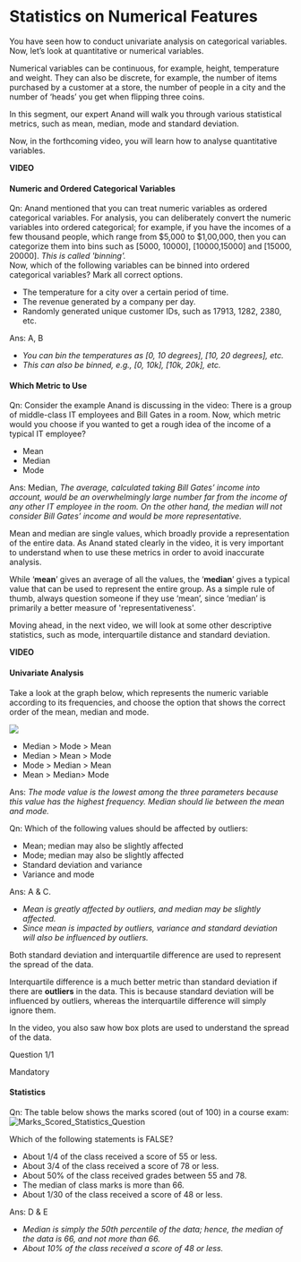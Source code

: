 ﻿# Statistics on Numerical Features

You have seen how to conduct univariate analysis on categorical variables. Now, let’s look at quantitative or numerical variables.

Numerical variables can be continuous, for example, height, temperature and weight. They can also be discrete, for example, the number of items purchased by a customer at a store, the number of people in a city and the number of ‘heads’ you get when flipping three coins.

In this segment, our expert Anand will walk you through various statistical metrics, such as mean, median, mode and standard deviation.

Now, in the forthcoming video, you will learn how to analyse quantitative variables.   

**VIDEO**   

#### Numeric and Ordered Categorical Variables

Qn: Anand mentioned that you can treat numeric variables as ordered categorical variables. For analysis, you can deliberately convert the numeric variables into ordered categorical; for example, if you have the incomes of a few thousand people, which range from $5,000 to $1,00,000, then you can categorize them into bins such as [5000, 10000], [10000,15000] and [15000, 20000]. _This is called 'binning'._   
Now, which of the following variables can be binned into ordered categorical variables? Mark all correct options.

- The temperature for a city over a certain period of time.
- The revenue generated by a company per day.
- Randomly generated unique customer IDs, such as 17913, 1282, 2380, etc.

Ans: A, B

- _You can bin the temperatures as [0, 10 degrees], [10, 20 degrees], etc._
- _This can also be binned, e.g., [0, 10k], [10k, 20k], etc._

#### Which Metric to Use

Qn: Consider the example Anand is discussing in the video: There is a group of middle-class IT employees and Bill Gates in a room. Now, which metric would you choose if you wanted to get a rough idea of the income of a typical IT employee?

- Mean
- Median
- Mode

Ans: Median, _The average, calculated taking Bill Gates’ income into account, would be an overwhelmingly large number far from the income of any other IT employee in the room. On the other hand, the median will not consider Bill Gates’ income and would be more representative._

Mean and median are single values, which broadly provide a representation of the entire data. As Anand stated clearly in the video, it is very important to understand when to use these metrics in order to avoid inaccurate analysis.

While ‘**mean**’ gives an average of all the values, the ‘**median**’ gives a typical value that can be used to represent the entire group. As a simple rule of thumb, always question someone if they use ‘mean’, since ‘median’ is primarily a better measure of 'representativeness'.

Moving ahead, in the next video, we will look at some other descriptive statistics, such as mode, interquartile distance and standard deviation.   

**VIDEO**   

#### Univariate Analysis

Take a look at the graph below, which represents the numeric variable according to its frequencies, and choose the option that shows the correct order of the mean, median and mode.

**![](https://lh6.googleusercontent.com/JkPZn2mTufguc74eqfMZyJG3v06fxJBqTr3tVvfqy_aS65HzspR0cWDPXFsAtjAJWYsUigbM2EYFeXM11zyYQYUia3nbaux6asMUCjF-L9Z2CmFGXpK95y8PC3clANcTfsABvKo)**

- Median > Mode > Mean
- Median > Mean > Mode
- Mode > Median > Mean
- Mean > Median> Mode

Ans: _The mode value is the lowest among the three parameters because this value has the highest frequency. Median should lie between the mean and mode._

Qn: Which of the following values should be affected by outliers:   

- Mean; median may also be slightly affected
- Mode; median may also be slightly affected
- Standard deviation and variance
- Variance and mode

Ans: A & C.

- _Mean is greatly affected by outliers, and median may be slightly affected._
- _Since mean is impacted by outliers, variance and standard deviation will also be influenced by outliers._

Both standard deviation and interquartile difference are used to represent the spread of the data.

Interquartile difference is a much better metric than standard deviation if there are  **outliers**  in the data. This is because standard deviation will be influenced by outliers, whereas the interquartile difference will simply ignore them.

In the video, you also saw how box plots are used to understand the spread of the data.

Question 1/1

Mandatory

#### Statistics

Qn: The table below shows the marks scored (out of 100) in a course exam:
![Marks_Scored_Statistics_Question](https://i.ibb.co/WyNK4Vv/Marks-Scored-Statistics-Question.png)

Which of the following statements is FALSE?

- About 1/4 of the class received a score of 55 or less.
- About 3/4 of the class received a score of 78 or less.
- About 50% of the class received grades between 55 and 78.
- The median of class marks is more than 66.
- About 1/30 of the class received a score of 48 or less.

Ans: D & E

- _Median is simply the 50th percentile of the data; hence, the median of the data is 66, and not more than 66._
- _About 10% of the class received a score of 48 or less._
